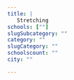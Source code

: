 ```yaml
---
title: |
   Stretching
schools: [""]
slugSubcategory: ""
category: ""
slugCategory: ""
schoolscount: ""
city: ""

---
```


